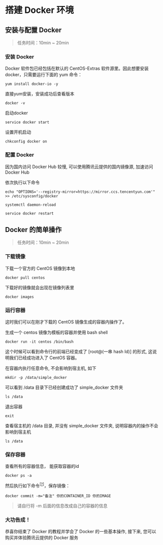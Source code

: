 <div class="lab-edi-doc"><h1 id="-docker-">搭建 Docker 环境</h1>
<h2 id="-docker">安装与配置 Docker</h2>
<blockquote>
<p>任务时间：10min ~ 20min</p>
</blockquote>
<h3 id="-docker">安装 Docker</h3>
<p>Docker 软件包已经包括在默认的 CentOS-Extras 软件源里。因此想要安装 docker，只需要运行下面的 yum 命令：</p>
<pre><code>yum install docker-io -y
</code></pre><p>直接yum安装，安装成功后查看版本</p>
<pre><code>docker -v
</code></pre><p>启动docker</p>
<pre><code>service docker start
</code></pre><p>设置开机启动</p>
<pre><code>chkconfig docker on
</code></pre><h3 id="-docker">配置 Docker</h3>
<p>因为国内访问 Docker Hub 较慢, 可以使用腾讯云提供的国内镜像源, 加速访问 Docker Hub</p>
<p>依次执行以下命令</p>
<pre><code>echo "OPTIONS='--registry-mirror=https://mirror.ccs.tencentyun.com'" &gt;&gt; /etc/sysconfig/docker
</code></pre><pre><code>systemctl daemon-reload
</code></pre><pre><code>service docker restart
</code></pre><h2 id="docker-">Docker 的简单操作</h2>
<blockquote>
<p>任务时间：10min ~ 20min</p>
</blockquote>
<h3 id="-">下载镜像</h3>
<p>下载一个官方的 CentOS 镜像到本地</p>
<pre><code>docker pull centos
</code></pre><p>下载好的镜像就会出现在镜像列表里</p>
<pre><code>docker images
</code></pre><h3 id="-">运行容器</h3>
<p>这时我们可以在刚才下载的 CentOS 镜像生成的容器内操作了。 </p>
<p>生成一个 centos 镜像为模板的容器并使用 bash shell</p>
<pre><code>docker run -it centos /bin/bash
</code></pre><p>这个时候可以看到命令行的前端已经变成了 [root@(一串 hash Id)] 的形式, 这说明我们已经成功进入了 CentOS 容器。</p>
<p>在容器内执行任意命令, 不会影响到宿主机, 如下</p>
<pre><code>mkdir -p /data/simple_docker
</code></pre><p>可以看到 /data 目录下已经创建成功了 simple_docker 文件夹</p>
<pre><code>ls /data
</code></pre><p>退出容器</p>
<pre><code>exit
</code></pre><p>查看宿主机的 /data 目录, 并没有 simple_docker 文件夹, 说明容器内的操作不会影响到宿主机</p>
<pre><code>ls /data
</code></pre><h3 id="-">保存容器</h3>
<p>查看所有的容器信息， 能获取容器的id</p>
<pre><code>docker ps -a
</code></pre><p>然后执行如下命令<sup>[<a href="#stage-2-step-3-icon">?</a>]</sup>，保存镜像：</p>
<pre><code>docker commit -m="备注" 你的CONTAINER_ID 你的IMAGE
</code></pre><p><a id="stage-2-step-3-icon"></a></p>
<blockquote>
<p>请自行将 -m 后面的信息改成自己的容器的信息</p>
</blockquote>
<h3 id="-">大功告成！</h3>
<p>恭喜你结束了 Docker 的教程并学会了 Docker 的一些基本操作, 接下来, 您可以购买并体验腾讯云提供的 Docker 服务</p>
</div>